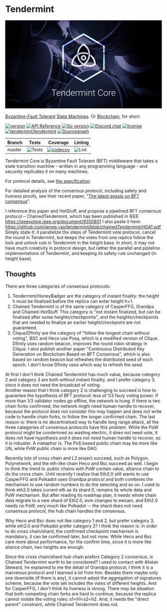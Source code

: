 # Tendermint

![banner](docs/tendermint-core-image.jpg)

[Byzantine-Fault Tolerant](https://en.wikipedia.org/wiki/Byzantine_fault_tolerance)
[State Machines](https://en.wikipedia.org/wiki/State_machine_replication).
Or [Blockchain](<https://en.wikipedia.org/wiki/Blockchain_(database)>), for short.

[![version](https://img.shields.io/github/tag/tendermint/tendermint.svg)](https://github.com/tendermint/tendermint/releases/latest)
[![API Reference](https://camo.githubusercontent.com/915b7be44ada53c290eb157634330494ebe3e30a/68747470733a2f2f676f646f632e6f72672f6769746875622e636f6d2f676f6c616e672f6764646f3f7374617475732e737667)](https://pkg.go.dev/github.com/tendermint/tendermint)
[![Go version](https://img.shields.io/badge/go-1.15-blue.svg)](https://github.com/moovweb/gvm)
[![Discord chat](https://img.shields.io/discord/669268347736686612.svg)](https://discord.gg/vcExX9T)
[![license](https://img.shields.io/github/license/tendermint/tendermint.svg)](https://github.com/tendermint/tendermint/blob/master/LICENSE)
[![tendermint/tendermint](https://tokei.rs/b1/github/tendermint/tendermint?category=lines)](https://github.com/tendermint/tendermint)
[![Sourcegraph](https://sourcegraph.com/github.com/tendermint/tendermint/-/badge.svg)](https://sourcegraph.com/github.com/tendermint/tendermint?badge)

| Branch | Tests                                                                                      | Coverage                                                                                                                             | Linting                                                                    |
|--------|--------------------------------------------------------------------------------------------|--------------------------------------------------------------------------------------------------------------------------------------|----------------------------------------------------------------------------|
| master | ![Tests](https://github.com/tendermint/tendermint/workflows/Tests/badge.svg?branch=master) | [![codecov](https://codecov.io/gh/tendermint/tendermint/branch/master/graph/badge.svg)](https://codecov.io/gh/tendermint/tendermint) | ![Lint](https://github.com/tendermint/tendermint/workflows/Lint/badge.svg) |

Tendermint Core is Byzantine Fault Tolerant (BFT) middleware that takes a state transition machine - written in any programming language -
and securely replicates it on many machines.

For protocol details, see [the specification](https://github.com/tendermint/spec).

For detailed analysis of the consensus protocol, including safety and liveness proofs,
see their recent paper, "[The latest gossip on BFT consensus](https://arxiv.org/abs/1807.04938)".

I reference this paper and HotStuff, and propose a pipelined BFT consensus protocol – ChainedTendermint,
which has been published in IEEE: https://ieeexplore.ieee.org/document/9350801
I also paste it here: https://github.com/james-ray/tendermint/blob/chainedTendermint/H041.pdf
Simply state it: it parallelize the steps of Tendermint vote protocol, cancel the round in Tendermint, but keeps the votes from one replica follow the lock and unlock rule in Tendermint in the height base.
In short, it may not have much creativity in protocol design, but rather the parallel and pipleline implementations of Tendermint, and keeping its safety rule unchanged (in height base).

## Thoughts
There are three categories of consensus protocols:

1. Tendermint/HoneyBadger are the category of instant finality: the height h must be finalized before the replica can enter height h+1.
2. Chained Tendermint is of the same category of CasperFFG, Grandpa and Chained-HotStuff. This category is "not instant finalized, but can be finalized after some heights/checkpoints", and the heights/checkpoints that are needed to finalize an earlier height/checkpoint are not guaranteed.
3. Clique/Dfinity are the category of "follow the longest chain without voting", BSC and Heco use Posa, which is a modified version of Clique. Dfinity uses random beacon, improves the round robin strategy in Clique.  I also publish another paper "Continuous Distributed Key Generation on Blockchain Based on BFT Consensus", which is also based on random beacon but refreshes the distributed seed of each epoch. I don't know Dfinity uses which way to refresh the seed.

At first I don't think Chained Tendermint has much value, because category 2 and category 3 are both without instant finality, and I prefer category 3, since it does not need the broadcast of voting.   
Another reason that I think category 2 is challenging to succeed is how to guarantee the hypothesis of BFT protocol: less of 1/3 fauly voting power.
If more than 1/3 validator nodes go offline, the network is hung.
If there is two chain forks confirmed, the network might need human handle to recover, because the protocol does not consider this may happen and does not write code to handle chain forks, to follow the longer confirmed chain. 
The last reason is: there is no decentralised way to handle long range attack, all the three categories of consensus protocols have this problem. While the PoW protocol might be condemned as wasting electric, it does not need vote, it does not have hypothesis and it does not need human handle to recover, so it is robuster. A metaphor is: The PoS based public chain may be more like UN, while PoW public chain is more like DAO.

Recently lots of cross chain and L2 project succeed, such as Polygon, Polynetwork, and the eth-like chain Heco and Bsc succeed as well. I begin to think the trend is: public chains with PoW contain value, alliance chain to do the cross chain. Until recently I realize that Eth2.0 still wants to use CasperFFG and Polkadot uses Grandpa protocol and both combines the mechanism to use random numbers to do the selecting and so on. I used to think eth2.0 takes current eth as its shard 0, remains its whole data and PoW mechanism. But after reading its roadmap plan, it needs whole chain data migrate to a new shard of Eth2.0, evm changes to ewsam, and Eth2.0 needs no PoW, very much like Polkadot -- the shard does not need consensus protocol, the hub chain handles the consensus. 


Why Heco and Bsc does not like category 1 and 2, but prefer category 3, while eth2.0 and Polkadot prefer category 2? I think the reason is: in order to do cross chain/shard, the confirmed checkpoint mechanism is mandatory, it can be confirmed later, but not none. While Heco and Bsc care more about performance, for the confirm time, since it is more like aliance chain, two heights are enough.


Since the cross chain/shard hub chain prefers Category 2 consensus, is Chained Tendermint worth to be considered?
I used to contact with Alistair Steward, he explained to me the detail of Grandpa protocol, I think it is a marvelous protocol and I learned a lot from him. Besides there maybe only one downside (if there is any), it cannot adopt the aggregation of signatures scheme, because the vote set includes the votes of different heights.
And for CasperFFG, I don't think its liveness is strong. There may be situation that both competing chain forks are hard to continue, because the replica cannot violate the voting rules: s1<h1<s2<h2.   And, it needs the "direct parent" constraint, while Chained Tendermint does not.
